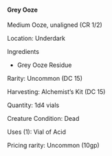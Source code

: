 #### Grey Ooze
Medium Ooze, unaligned (CR 1/2)

Location: Underdark

Ingredients
- Grey Ooze Residue

Rarity: Uncommon (DC 15)

Harvesting: Alchemist’s Kit (DC 15)

Quantity: 1d4 vials

Creature Condition: Dead

Uses (1): Vial of Acid

Pricing rarity: Uncommon (10gp)